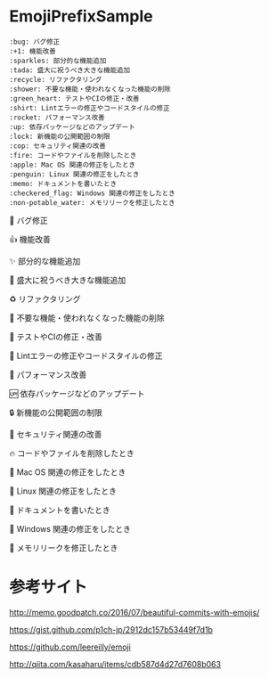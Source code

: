 # EmojiPrefixSample

```
:bug: バグ修正
:+1: 機能改善
:sparkles: 部分的な機能追加
:tada: 盛大に祝うべき大きな機能追加
:recycle: リファクタリング
:shower: 不要な機能・使われなくなった機能の削除
:green_heart: テストやCIの修正・改善
:shirt: Lintエラーの修正やコードスタイルの修正
:rocket: パフォーマンス改善
:up: 依存パッケージなどのアップデート
:lock: 新機能の公開範囲の制限
:cop: セキュリティ関連の改善
:fire: コードやファイルを削除したとき
:apple: Mac OS 関連の修正をしたとき
:penguin: Linux 関連の修正をしたとき
:memo: ドキュメントを書いたとき
:checkered_flag: Windows 関連の修正をしたとき
:non-potable_water: メモリリークを修正したとき
```

:bug: バグ修正

:+1: 機能改善

:sparkles: 部分的な機能追加

:tada: 盛大に祝うべき大きな機能追加

:recycle: リファクタリング

:shower: 不要な機能・使われなくなった機能の削除

:green_heart: テストやCIの修正・改善

:shirt: Lintエラーの修正やコードスタイルの修正

:rocket: パフォーマンス改善

:up: 依存パッケージなどのアップデート

:lock: 新機能の公開範囲の制限

:cop: セキュリティ関連の改善

:fire: コードやファイルを削除したとき

:apple: Mac OS 関連の修正をしたとき

:penguin: Linux 関連の修正をしたとき

:memo: ドキュメントを書いたとき

:checkered_flag: Windows 関連の修正をしたとき

:non-potable_water: メモリリークを修正したとき


# 参考サイト

http://memo.goodpatch.co/2016/07/beautiful-commits-with-emojis/

https://gist.github.com/p1ch-jp/2912dc157b53449f7d1b

https://github.com/leereilly/emoji

http://qiita.com/kasaharu/items/cdb587d4d27d7608b063
